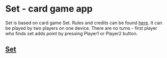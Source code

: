 # Set - card game app

Set is based on card game Set. Rules and credits can be found [here](<https://en.wikipedia.org/wiki/Set_(card_game)>). It can be played by two players on one device. There are no turns - first player who finds set adds point by pressing Player1 or Player2 button.

## [Set](https://mysterious-citadel-81155.herokuapp.com/)
